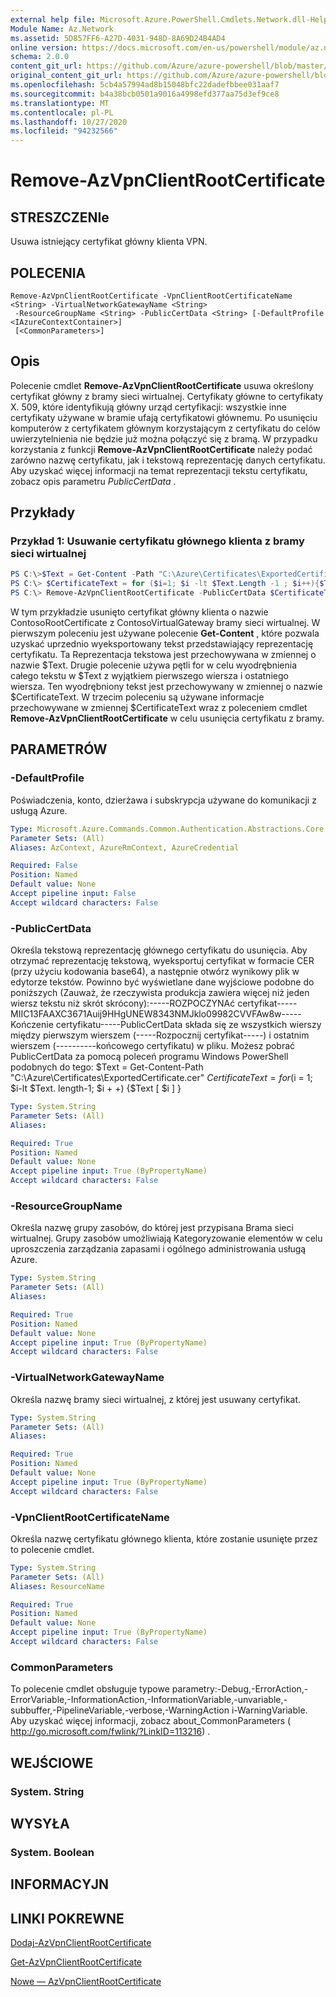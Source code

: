 ```yaml
---
external help file: Microsoft.Azure.PowerShell.Cmdlets.Network.dll-Help.xml
Module Name: Az.Network
ms.assetid: 5D857FF6-A27D-4031-948D-8A69D24B4AD4
online version: https://docs.microsoft.com/en-us/powershell/module/az.network/remove-azvpnclientrootcertificate
schema: 2.0.0
content_git_url: https://github.com/Azure/azure-powershell/blob/master/src/Network/Network/help/Remove-AzVpnClientRootCertificate.md
original_content_git_url: https://github.com/Azure/azure-powershell/blob/master/src/Network/Network/help/Remove-AzVpnClientRootCertificate.md
ms.openlocfilehash: 5cb4a57994ad8b15048bfc22dadefbbee031aaf7
ms.sourcegitcommit: b4a38bcb0501a9016a4998efd377aa75d3ef9ce8
ms.translationtype: MT
ms.contentlocale: pl-PL
ms.lasthandoff: 10/27/2020
ms.locfileid: "94232566"
---
```

# Remove-AzVpnClientRootCertificate

## STRESZCZENIe
Usuwa istniejący certyfikat główny klienta VPN.

## POLECENIA

```
Remove-AzVpnClientRootCertificate -VpnClientRootCertificateName <String> -VirtualNetworkGatewayName <String>
 -ResourceGroupName <String> -PublicCertData <String> [-DefaultProfile <IAzureContextContainer>]
 [<CommonParameters>]
```

## Opis
Polecenie cmdlet **Remove-AzVpnClientRootCertificate** usuwa określony certyfikat główny z bramy sieci wirtualnej.
Certyfikaty główne to certyfikaty X. 509, które identyfikują główny urząd certyfikacji: wszystkie inne certyfikaty używane w bramie ufają certyfikatowi głównemu.
Po usunięciu komputerów z certyfikatem głównym korzystającym z certyfikatu do celów uwierzytelnienia nie będzie już można połączyć się z bramą.
W przypadku korzystania z funkcji **Remove-AzVpnClientRootCertificate** należy podać zarówno nazwę certyfikatu, jak i tekstową reprezentację danych certyfikatu.
Aby uzyskać więcej informacji na temat reprezentacji tekstu certyfikatu, zobacz opis parametru *PublicCertData* .

## Przykłady

### Przykład 1: Usuwanie certyfikatu głównego klienta z bramy sieci wirtualnej
```powershell
PS C:\>$Text = Get-Content -Path "C:\Azure\Certificates\ExportedCertificate.cer"
PS C:\> $CertificateText = for ($i=1; $i -lt $Text.Length -1 ; $i++){$Text[$i]}
PS C:\> Remove-AzVpnClientRootCertificate -PublicCertData $CertificateText -ResourceGroupName "ContosoResourceGroup" -VirtualNetworkGatewayName "ContosoVirtualGateway" -VpnClientRootCertificateName "ContosoRootCertificate"
```

W tym przykładzie usunięto certyfikat główny klienta o nazwie ContosoRootCertificate z ContosoVirtualGateway bramy sieci wirtualnej.
W pierwszym poleceniu jest używane polecenie **Get-Content** , które pozwala uzyskać uprzednio wyeksportowany tekst przedstawiający reprezentację certyfikatu. Ta Reprezentacja tekstowa jest przechowywana w zmiennej o nazwie $Text.
Drugie polecenie używa pętli for w celu wyodrębnienia całego tekstu w $Text z wyjątkiem pierwszego wiersza i ostatniego wiersza.
Ten wyodrębniony tekst jest przechowywany w zmiennej o nazwie $CertificateText.
W trzecim poleceniu są używane informacje przechowywane w zmiennej $CertificateText wraz z poleceniem cmdlet **Remove-AzVpnClientRootCertificate** w celu usunięcia certyfikatu z bramy.

## PARAMETRÓW

### -DefaultProfile
Poświadczenia, konto, dzierżawa i subskrypcja używane do komunikacji z usługą Azure.

```yaml
Type: Microsoft.Azure.Commands.Common.Authentication.Abstractions.Core.IAzureContextContainer
Parameter Sets: (All)
Aliases: AzContext, AzureRmContext, AzureCredential

Required: False
Position: Named
Default value: None
Accept pipeline input: False
Accept wildcard characters: False
```

### -PublicCertData
Określa tekstową reprezentację głównego certyfikatu do usunięcia.
Aby otrzymać reprezentację tekstową, wyeksportuj certyfikat w formacie CER (przy użyciu kodowania base64), a następnie otwórz wynikowy plik w edytorze tekstów.
Powinno być wyświetlane dane wyjściowe podobne do poniższych (Zauważ, że rzeczywista produkcja zawiera więcej niż jeden wiersz tekstu niż skrót skrócony):-----ROZPOCZYNAć certyfikat-----MIIC13FAAXC3671Auij9HHgUNEW8343NMJklo09982CVVFAw8w-----Kończenie certyfikatu-----PublicCertData składa się ze wszystkich wierszy między pierwszym wierszem (-----Rozpocznij certyfikat-----) i ostatnim wierszem (----------końcowego certyfikatu) w pliku.
Możesz pobrać PublicCertData za pomocą poleceń programu Windows PowerShell podobnych do tego: $Text = Get-Content-Path "C:\Azure\Certificates\ExportedCertificate.cer" $CertificateText = for ($i = 1; $i-lt $Text. length-1; $i + +) {$Text \[ $i \] }

```yaml
Type: System.String
Parameter Sets: (All)
Aliases:

Required: True
Position: Named
Default value: None
Accept pipeline input: True (ByPropertyName)
Accept wildcard characters: False
```

### -ResourceGroupName
Określa nazwę grupy zasobów, do której jest przypisana Brama sieci wirtualnej.
Grupy zasobów umożliwiają Kategoryzowanie elementów w celu uproszczenia zarządzania zapasami i ogólnego administrowania usługą Azure.

```yaml
Type: System.String
Parameter Sets: (All)
Aliases:

Required: True
Position: Named
Default value: None
Accept pipeline input: True (ByPropertyName)
Accept wildcard characters: False
```

### -VirtualNetworkGatewayName
Określa nazwę bramy sieci wirtualnej, z której jest usuwany certyfikat.

```yaml
Type: System.String
Parameter Sets: (All)
Aliases:

Required: True
Position: Named
Default value: None
Accept pipeline input: True (ByPropertyName)
Accept wildcard characters: False
```

### -VpnClientRootCertificateName
Określa nazwę certyfikatu głównego klienta, które zostanie usunięte przez to polecenie cmdlet.

```yaml
Type: System.String
Parameter Sets: (All)
Aliases: ResourceName

Required: True
Position: Named
Default value: None
Accept pipeline input: True (ByPropertyName)
Accept wildcard characters: False
```

### CommonParameters
To polecenie cmdlet obsługuje typowe parametry:-Debug,-ErrorAction,-ErrorVariable,-InformationAction,-InformationVariable,-unvariable,-subbuffer,-PipelineVariable,-verbose,-WarningAction i-WarningVariable. Aby uzyskać więcej informacji, zobacz about_CommonParameters ( http://go.microsoft.com/fwlink/?LinkID=113216) .

## WEJŚCIOWE

### System. String

## WYSYŁA

### System. Boolean

## INFORMACYJN

## LINKI POKREWNE

[Dodaj-AzVpnClientRootCertificate](./Add-AzVpnClientRootCertificate.md)

[Get-AzVpnClientRootCertificate](./Get-AzVpnClientRootCertificate.md)

[Nowe — AzVpnClientRootCertificate](./New-AzVpnClientRootCertificate.md)


